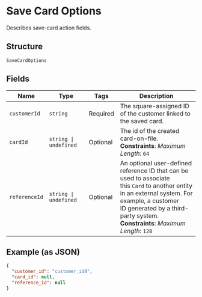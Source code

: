 
# Save Card Options

Describes save-card action fields.

## Structure

`SaveCardOptions`

## Fields

| Name | Type | Tags | Description |
|  --- | --- | --- | --- |
| `customerId` | `string` | Required | The square-assigned ID of the customer linked to the saved card. |
| `cardId` | `string \| undefined` | Optional | The id of the created card-on-file.<br>**Constraints**: *Maximum Length*: `64` |
| `referenceId` | `string \| undefined` | Optional | An optional user-defined reference ID that can be used to associate<br>this `Card` to another entity in an external system. For example, a customer<br>ID generated by a third-party system.<br>**Constraints**: *Maximum Length*: `128` |

## Example (as JSON)

```json
{
  "customer_id": "customer_id8",
  "card_id": null,
  "reference_id": null
}
```

